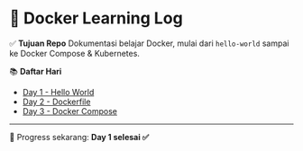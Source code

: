 # 🐳 Docker Learning Log

✅ **Tujuan Repo**
Dokumentasi belajar Docker, mulai dari `hello-world` sampai ke Docker Compose & Kubernetes.

📚 **Daftar Hari**
- [Day 1 - Hello World](./day-1/README.md)
- [Day 2 - Dockerfile](./day-2/README.md)
- [Day 3 - Docker Compose](./day-3/README.md)

---

🎯 Progress sekarang: **Day 1 selesai ✅**